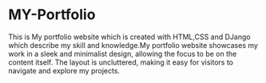 # MY-Portfolio
This is My portfolio website which is created with HTML,CSS and DJango which describe my skill and knowledge.My portfolio website showcases my work in a sleek and minimalist design, allowing the focus to be on the content itself. The layout is uncluttered, making it easy for visitors to navigate and explore my projects.
